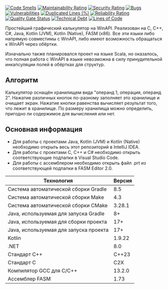 [![Code Smells](https://sonarcloud.io/api/project_badges/measure?project=Hummel009_Calculator-WinAPI&metric=code_smells)](https://sonarcloud.io/summary/overall?id=Hummel009_Calculator-WinAPI)
[![Maintainability Rating](https://sonarcloud.io/api/project_badges/measure?project=Hummel009_Calculator-WinAPI&metric=sqale_rating)](https://sonarcloud.io/summary/overall?id=Hummel009_Calculator-WinAPI)
[![Security Rating](https://sonarcloud.io/api/project_badges/measure?project=Hummel009_Calculator-WinAPI&metric=security_rating)](https://sonarcloud.io/summary/overall?id=Hummel009_Calculator-WinAPI)
[![Bugs](https://sonarcloud.io/api/project_badges/measure?project=Hummel009_Calculator-WinAPI&metric=bugs)](https://sonarcloud.io/summary/overall?id=Hummel009_Calculator-WinAPI)
[![Vulnerabilities](https://sonarcloud.io/api/project_badges/measure?project=Hummel009_Calculator-WinAPI&metric=vulnerabilities)](https://sonarcloud.io/summary/overall?id=Hummel009_Calculator-WinAPI)
[![Duplicated Lines (%)](https://sonarcloud.io/api/project_badges/measure?project=Hummel009_Calculator-WinAPI&metric=duplicated_lines_density)](https://sonarcloud.io/summary/overall?id=Hummel009_Calculator-WinAPI)
[![Reliability Rating](https://sonarcloud.io/api/project_badges/measure?project=Hummel009_Calculator-WinAPI&metric=reliability_rating)](https://sonarcloud.io/summary/overall?id=Hummel009_Calculator-WinAPI)
[![Quality Gate Status](https://sonarcloud.io/api/project_badges/measure?project=Hummel009_Calculator-WinAPI&metric=alert_status)](https://sonarcloud.io/summary/overall?id=Hummel009_Calculator-WinAPI)
[![Technical Debt](https://sonarcloud.io/api/project_badges/measure?project=Hummel009_Calculator-WinAPI&metric=sqale_index)](https://sonarcloud.io/summary/overall?id=Hummel009_Calculator-WinAPI)
[![Lines of Code](https://sonarcloud.io/api/project_badges/measure?project=Hummel009_Calculator-WinAPI&metric=ncloc)](https://sonarcloud.io/summary/overall?id=Hummel009_Calculator-WinAPI)

Простейший графический калькулятор на WinAPI. Реализован на С, С++, C#, Java, Kotlin (JVM), Kotlin (Native), FASM (x86). Все эти языки либо напрямую совместимы с WinAPI, либо имеют возможность обращаться к WinAPI через обёртки.

Изначально также планировался проект на языке Scala, но оказалось, что полная работа с WinAPI в языке невозможна в силу принудительной инкапсуляции полей в обёртках для структур.

## Алгоритм

Калькулятор оснащён хранилищем вида "операнд 1, операция, операнд 2". Нажатие различных кнопок по-разному заполняет это хранилище и очищает экран. Нажатие кнопки равенства вычисляет результат того, что лежит в хранилище. По размеру хранилища можно определить, пригодно ли содержимое для вычисления или нет.

## Основная информация

* Для работы с проектами Java, Kotlin (JVM) и Kotlin (Native) необходимо открыть весь этот репозиторий в IntelliJ IDEA.
* Для работы с проектами C, C++ и C# необходимо открыть соответствующие подпапки в Visual Studio Code.
* Для работы с ассемблером необходимо открыть файл .prt из соответствующей подпапки в FASM Editor 2.0.

| Технология                             | Версия  |
|----------------------------------------|---------|
| Система автоматической сборки Gradle   | 8.5     |
| Система автоматической сборки Make     | 4.3     |
| Система автоматической сборки CMake    | 3.28.1  |
| Java, используемая для запуска Gradle  | 8+      |
| Java, используемая для сборки проекта  | 17+     |
| Java, используемая для запуска проекта | 17+     |
| Kotlin                                 | 1.9.22  |
| .NET                                   | 8.0     |
| Стандарт C++                           | C++23   |
| Стандарт C                             | C2X     |
| Компилятор GCC для C/C++               | 13.2.0  |
| Ассемблер FASM                         | 1.73    |
